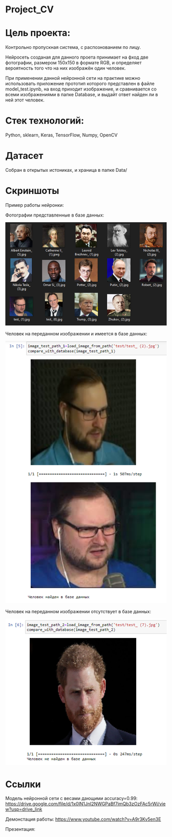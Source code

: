 # Project_CV

# Цель проекта: 
Контрольно пропускная система, с распознованием по лицу.

Нейросеть созданая для данного проета принимает на фход две фотографии, размером 150х150 в формате RGB, и определяет вероятность того что на них изображён один человек.

При применении данной нейронной сети на практике можно использовать приложение прототип которого представлен в файле model_test.ipynb, на вход приходит изображение, и сравнивается со всеми изображениями в папке Database, и выдайт ответ найден ли в ней этот человек.

# Стек технологий: 
Python, sklearn, Keras, TensorFlow, Numpy, OpenCV

# Датасет
Собран в открытых истониках, и храница в папке Data/

# Скриншоты
Пример работы нейронки:

Фотографии представленные в базе данных:

![Image alt](https://github.com/DarkVrat/Project_CV/blob/main/screenshots/Screenshot_1.png)

Человек на переданном изображении и имеется в базе данных:

![Image alt](https://github.com/DarkVrat/Project_CV/blob/main/screenshots/Screenshot_2.png)

Человек на переданном изображении отсутствует в базе данных:

![Image alt](https://github.com/DarkVrat/Project_CV/blob/main/screenshots/Screenshot_3.png)

# Ссылки

Модель нейронной сети с весами дающими accuracy=0.99: https://drive.google.com/file/d/1x0lN1JnI2NWGPaBf7imQb3zOzFAc5rWi/view?usp=drive_link

Демонстация работы: https://www.youtube.com/watch?v=A9r3Kv5en3E

Презентация: 
